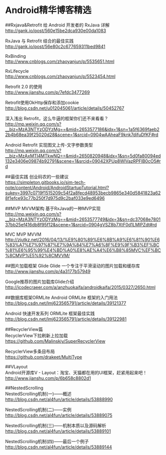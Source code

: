 Android精华博客精选   
====================

##Rxjava&Retrofit
给 Android 开发者的 RxJava 详解<br>
http://gank.io/post/560e15be2dca930e00da1083

RxJava 与 Retrofit 结合的最佳实践<br>
http://gank.io/post/56e80c2c677659311bed9841

RxBinding<br>
http://www.cnblogs.com/zhaoyanjun/p/5535651.html

RxLifecycle<br>
http://www.cnblogs.com/zhaoyanjun/p/5523454.html

Retrofit 2.0 的使用<br>
http://www.jianshu.com/p/7efdc3477269

Retrofit使用OkHttp保存和添加cookie<br>
http://blog.csdn.net/u012045061/article/details/50452767

深入浅出 Retrofit，这么牛逼的框架你们还不来看看？<br>
http://mp.weixin.qq.com/s?__biz=MzA3NTYzODYzMg==&mid=2653577186&idx=1&sn=1a5f6369faeb22b4b68ea39f25020d28&scene=1&srcid=0904wAAheaF9knk7difuDfKF#rd

Android Retrofit 实现图文上传-文字参数类型<br>
http://mp.weixin.qq.com/s?__biz=MzAxMTI4MTkwNQ==&mid=2650820948&idx=1&sn=5d0fa80094ed132e3406e09874b92791&scene=1&srcid=09042XPUp8WIVazRPFIB0cO5#rd

##最佳实践
创业码农的一些建议<br>
https://simpleton.gitbooks.io/sim-tech-note/content/Android/AndroidStartupTutorial.html?sukey=3997c0719f1515209c54f2a8fecd48953becb9865e340d5841823a628f1efce93c77b250f7d975d9c2baf033e9ed6496

##MVP MVVM架构 
基于RxJava的一种MVP实现<br>
http://mp.weixin.qq.com/s?__biz=MzA3NTYzODYzMg==&mid=2653577749&idx=3&sn=dc37068e780137bb25ef416db8f95f12&scene=1&srcid=0904gVSZ8b7XtF0d1LMlPZdt#rd

MVC MVP MVVM<br>
http://zjutkz.net/2016/04/13/%E9%80%89%E6%8B%A9%E6%81%90%E6%83%A7%E7%97%87%E7%9A%84%E7%A6%8F%E9%9F%B3%EF%BC%81%E6%95%99%E4%BD%A0%E8%AE%A4%E6%B8%85MVC%EF%BC%8CMVP%E5%92%8CMVVM/

##图片加载框架 Glide
Glide 一个专注于平滑滚动的图片加载和缓存库<br>
http://www.jianshu.com/p/4a3177b57949

Google推荐的图片加载库Glide介绍<br>
http://jcodecraeer.com/a/anzhuokaifa/androidkaifa/2015/0327/2650.html

##数据库框架ORMLite
Android ORMLite 框架的入门用法<br>
http://blog.csdn.net/lmj623565791/article/details/39121377

Android 快速开发系列 ORMLite 框架最佳实践<br>
http://blog.csdn.net/lmj623565791/article/details/39122981

##RecyclerView篇<br>
RecyclerView下拉刷新上拉加载<br>
https://github.com/Malinskiy/SuperRecyclerView

RecyclerView多条目布局<br>
https://github.com/drakeet/MultiType


##VLayout<br>
Android开源库V - Layout：淘宝、天猫都在用的UI框架，赶紧用起来吧！<br>
http://www.jianshu.com/p/6b658c8802d1

##NestedScrolling<br>
NestedScrolling机制(一)——概述<br>
http://blog.csdn.net/al4fun/article/details/53888990

NestedScrolling机制(二)——实例<br>
http://blog.csdn.net/al4fun/article/details/53889075

NestedScrolling机制(三)——机制本质以及源码解析<br>
http://blog.csdn.net/al4fun/article/details/53889101

NestedScrolling机制(四)——最后一个例子<br>
http://blog.csdn.net/al4fun/article/details/53889144
